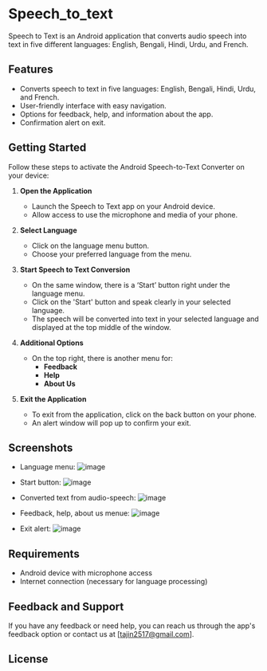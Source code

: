 # Speech_to_text
Speech to Text is an Android application that converts audio speech into text in five different languages: English, Bengali, Hindi, Urdu, and French.
## Features

- Converts speech to text in five languages: English, Bengali, Hindi, Urdu, and French.
- User-friendly interface with easy navigation.
- Options for feedback, help, and information about the app.
- Confirmation alert on exit.
## Getting Started

Follow these steps to activate the Android Speech-to-Text Converter on your device:

1. **Open the Application**
   - Launch the Speech to Text app on your Android device.
   - Allow access to use the microphone and media of your phone.

2. **Select Language**
   - Click on the language menu button.
   - Choose your preferred language from the menu.

3. **Start Speech to Text Conversion**
   - On the same window, there is a ‘Start’ button right under the language menu.
   - Click on the 'Start' button and speak clearly in your selected language.
   - The speech will be converted into text in your selected language and displayed at the top middle of the window.

4. **Additional Options**
   - On the top right, there is another menu for:
     - **Feedback**
     - **Help**
     - **About Us**

5. **Exit the Application**
   - To exit from the application, click on the back button on your phone.
   - An alert window will pop up to confirm your exit.
  
   
 ## Screenshots
 - Language menu:
 ![image](https://github.com/user-attachments/assets/f5fa7d76-e192-4ae2-b534-df489b2311b6)

 - Start button:
 ![image](https://github.com/user-attachments/assets/551fa913-d4da-47f1-ac13-c915121b0dc5)

 - Converted text from audio-speech:
 ![image](https://github.com/user-attachments/assets/b4fed890-4328-4f24-a4fd-8f9bfefb2269)

 - Feedback, help, about us menue:
 ![image](https://github.com/user-attachments/assets/c119d469-15da-4a34-b2de-6d67d2af8fa9)

 - Exit alert:
 ![image](https://github.com/user-attachments/assets/742c6b60-5452-48d2-a11a-9621d60c0ddd)

## Requirements

- Android device with microphone access
- Internet connection (necessary for language processing)

## Feedback and Support

If you have any feedback or need help, you can reach us through the app's feedback option or contact us at [tajin2517@gmail.com].

## License
